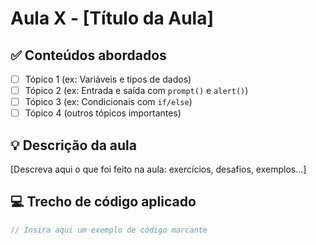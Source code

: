 
# Aula X - [Título da Aula]

## ✅ Conteúdos abordados

- [ ] Tópico 1 (ex: Variáveis e tipos de dados)
- [ ] Tópico 2 (ex: Entrada e saída com `prompt()` e `alert()`)
- [ ] Tópico 3 (ex: Condicionais com `if/else`)
- [ ] Tópico 4 (outros tópicos importantes)

## 💡 Descrição da aula

[Descreva aqui o que foi feito na aula: exercícios, desafios, exemplos...]

## 💻 Trecho de código aplicado

```javascript
// Insira aqui um exemplo de código marcante
```
